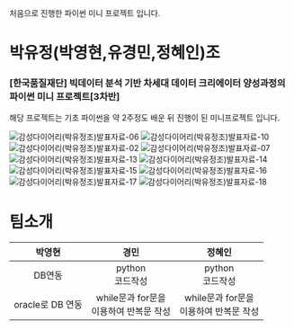 처음으로 진행한 파이썬 미니 프로젝트 입니다.
# 박유정(박영현,유경민,정혜인)조

### [한국품질재단] 빅데이터 분석 기반 차세대 데이터 크리에이터 양성과정의 파이썬 미니 프로젝트[3차반]
해당 프로젝트는 기초 파이썬을 약 2주정도 배운 뒤 진행이 된 미니프로젝트 입니다.

![감성다이어리(박유정조)발표자료-06](https://user-images.githubusercontent.com/119375302/209590575-170a1cd8-a830-45b7-bce6-46f259977c60.jpg)
![감성다이어리(박유정조)발표자료-10](https://user-images.githubusercontent.com/119375302/209596996-4ca41c5d-0e08-4931-84b8-818b1c0a2501.jpg)
![감성다이어리(박유정조)발표자료-02](https://user-images.githubusercontent.com/119375302/209590603-9facae2d-b4f7-46fc-9141-a6b3c579e52d.jpg)
![감성다이어리(박유정조)발표자료-07](https://user-images.githubusercontent.com/119375302/209596962-31a1b57f-ebc5-4a4b-bdd5-4cafcd6ca029.jpg)
![감성다이어리(박유정조)발표자료-13](https://user-images.githubusercontent.com/119375302/209597044-3ce0790a-9111-404b-98ec-491d782d0212.jpg)
![감성다이어리(박유정조)발표자료-14](https://user-images.githubusercontent.com/119375302/209597049-7889091f-1a23-47a1-951e-57281303db12.jpg)
![감성다이어리(박유정조)발표자료-15](https://user-images.githubusercontent.com/119375302/209597061-36df1e8c-5903-4d71-81db-60512a3de748.jpg)
![감성다이어리(박유정조)발표자료-16](https://user-images.githubusercontent.com/119375302/209597069-6c2e58e8-15a8-4af9-be27-1d426636d677.jpg)
![감성다이어리(박유정조)발표자료-17](https://user-images.githubusercontent.com/119375302/209597083-e0c7307a-18a9-4818-aef5-5926efcb77c8.jpg)
![감성다이어리(박유정조)발표자료-18](https://user-images.githubusercontent.com/119375302/209597102-2b623249-ab1f-43f4-9aae-5f4f231f0da9.jpg)

# 팀소개
|박영현|경민|정혜인|
|:---:|:---:|:---:|
|DB연동|python <br>코드작성|python<br> 코드작성|
|oracle로 DB 연동|while문과 for문을 <br>이용하여 반복문 작성|while문과 for문을 <br>이용하여 반복문 작성|
